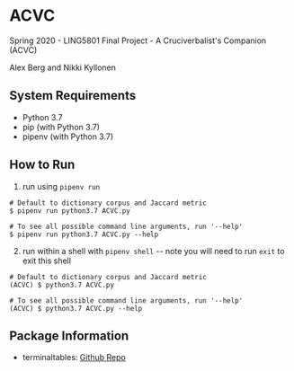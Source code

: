 # ACVC
Spring 2020 - LING5801 Final Project - A Cruciverbalist's Companion (ACVC)

Alex Berg and Nikki Kyllonen

## System Requirements

- Python 3.7
- pip (with Python 3.7)
- pipenv (with Python 3.7)

## How to Run

1. run using `pipenv run`

```
# Default to dictionary corpus and Jaccard metric
$ pipenv run python3.7 ACVC.py

# To see all possible command line arguments, run '--help'
$ pipenv run python3.7 ACVC.py --help
```

2. run within a shell with `pipenv shell`
-- note you will need to run `exit` to exit this shell
```
# Default to dictionary corpus and Jaccard metric
(ACVC) $ python3.7 ACVC.py

# To see all possible command line arguments, run '--help'
(ACVC) $ python3.7 ACVC.py --help
```

## Package Information

- terminaltables: [Github Repo](https://github.com/Robpol86/terminaltables/blob/master/example3.py)
